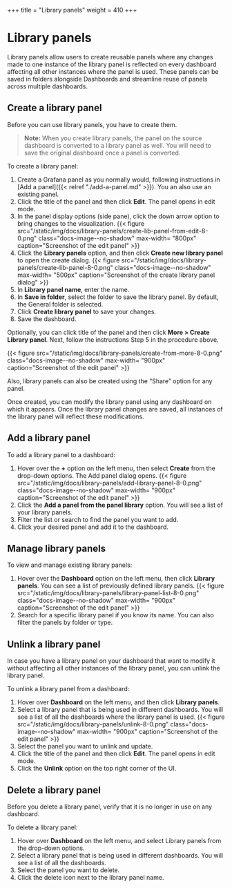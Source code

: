 +++
title = "Library panels"
weight = 410
+++

# Library panels

Library panels allow users to create reusable panels where any changes made to one instance of the library panel is reflected on every dashboard affecting all other instances where the panel is used. These panels can be saved in folders alongside Dashboards and streamline reuse of panels across multiple dashboards.

## Create a library panel

Before you can use library panels, you have to create them.

> **Note:** When you create library panels, the panel on the source dashboard is converted to a library panel as well. You will need to save the original dashboard once a panel is converted.

To create a library panel:

1. Create a Grafana panel as you normally would, following instructions in [Add a panel]({{< relref "./add-a-panel.md" >}}). You an also use an existing panel.
1. Click the title of the panel and then click **Edit**. The panel opens in edit mode.
1. In the panel display options (side pane), click the down arrow option to bring changes to the visualization.
   {{< figure src="/static/img/docs/library-panels/create-lib-panel-from-edit-8-0.png" class="docs-image--no-shadow" max-width= "800px" caption="Screenshot of the edit panel" >}}
1. Click the **Library panels** option, and then click **Create new library panel** to open the create dialog.
   {{< figure src="/static/img/docs/library-panels/create-lib-panel-8-0.png" class="docs-image--no-shadow" max-width= "500px" caption="Screenshot of the create library panel dialog" >}}
1. In **Library panel name**, enter the name.
1. In **Save in folder**, select the folder to save the library panel. By default, the General folder is selected.
1. Click **Create library panel** to save your changes.
1. Save the dashboard.

Optionally, you can click title of the panel and then click **More > Create Library panel**. Next, follow the instructions Step 5 in the procedure above.

{{< figure src="/static/img/docs/library-panels/create-from-more-8-0.png" class="docs-image--no-shadow" max-width= "900px" caption="Screenshot of the edit panel" >}}

Also, library panels can also be created using the “Share” option for any panel.

Once created, you can modify the library panel using any dashboard on which it appears. Once the library panel changes are saved, all instances of the library panel will reflect these modifications.

## Add a library panel

To add a library panel to a dashboard:

1. Hover over the **+** option on the left menu, then select **Create** from the drop-down options. The Add panel dialog opens.
   {{< figure src="/static/img/docs/library-panels/add-library-panel-8-0.png" class="docs-image--no-shadow" max-width= "900px" caption="Screenshot of the edit panel" >}}
1. Click the **Add a panel from the panel library** option. You will see a list of your library panels.
1. Filter the list or search to find the panel you want to add.
1. Click your desired panel and add it to the dashboard.

## Manage library panels

To view and manage existing library panels:

1. Hover over the **Dashboard** option on the left menu, then click **Library panels**. You can see a list of previously defined library panels.
   {{< figure src="/static/img/docs/library-panels/library-panel-list-8-0.png" class="docs-image--no-shadow" max-width= "900px" caption="Screenshot of the edit panel" >}}
1. Search for a specific library panel if you know its name. You can also filter the panels by folder or type.

## Unlink a library panel

In case you have a library panel on your dashboard that want to modify it without affecting all other instances of the library panel, you can unlink the library panel.

To unlink a library panel from a dashboard:

1. Hover over **Dashboard** on the left menu, and then click **Library panels**.
1. Select a library panel that is being used in different dashboards. You will see a list of all the dashboards where the library panel is used.
   {{< figure src="/static/img/docs/library-panels/unlink-8-0.png" class="docs-image--no-shadow" max-width= "900px" caption="Screenshot of the edit panel" >}}
1. Select the panel you want to unlink and update.
1. Click the title of the panel and then click **Edit**. The panel opens in edit mode.
1. Click the **Unlink** option on the top right corner of the UI.

## Delete a library panel

Before you delete a library panel, verify that it is no longer in use on any dashboard.

To delete a library panel:

1. Hover over **Dashboard** on the left menu, and select Library panels from the drop-down options.
1. Select a library panel that is being used in different dashboards. You will see a list of all the dashboards.
1. Select the panel you want to delete.
1. Click the delete icon next to the library panel name.
